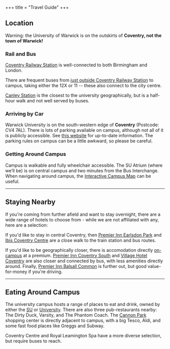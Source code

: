 +++
title = "Travel Guide"
+++

## Location

Warning: the University of Warwick is on the outskirts of **Coventry, not the town of Warwick!**

<div class="whats-on-wrapper">

<div class="content">

### Rail and Bus

[Coventry Railway Station](https://maps.app.goo.gl/ZVKQ3m2a81Uc7mq38) is well-connected to both Birmingham and London. 

There are frequent buses from [just outside Coventry Railway Station](https://goo.gl/maps/YAqPpQXVXqzpKPz76) to campus, taking either the 12X or 11 -- these also connect to the city centre.

[Canley Station](https://maps.app.goo.gl/7eR142uVegZR7f6x8) is the closest to the university geographically, but is a half-hour walk and not well served by buses.

</div>

<div class="content">

### Arriving by Car

Warwick University is on the south-western edge of **Coventry** (Postcode: CV4 7AL). There is lots of parking available on campus, although not all of it is publicly accessible. See [this website](https://warwick.ac.uk/services/carparks/) for up-to-date information. The parking rules on campus can be a little awkward, so please be careful.

### Getting Around Campus

Campus is walkable and fully wheelchair accessible. The SU Atrium (where we’ll be) is on central campus and two minutes from the Bus Interchange. When navigating around campus, the [Interactive Campus Map](https://campus.warwick.ac.uk/search/623c8897421e6f5928c0d2e2) can be useful.

</div>
</div>

<hr>

## Staying Nearby

<div class="whats-on-wrapper">
<div class="content">

If you're coming from further afield and want to stay overnight, there are a wide range of hotels to choose from - while we are not affiliated with any, here are a selection:

If you'd like to stay in central Coventry, then [Premier Inn Earlsdon Park](https://www.premierinn.com/gb/en/hotels/england/west-midlands/coventry/coventry-city-centre-earlsdon-park.html) and [Ibis Coventry Centre](https://all.accor.com/hotel/2793/index.en.shtml) are a close walk to the train station and bus routes.

If you'd like to be geographically closer, there is accomodation directly [on-campus](https://warwick.ac.uk/services/conferences/bed-and-breakfast/) at a premium. [Premier Inn Coventry South](https://www.premierinn.com/gb/en/hotels/england/west-midlands/coventry/coventry-south-a45.html) and [Village Hotel Coventry](https://www.village-hotels.co.uk/coventry) are also closer and connected by bus, with less amenities directly around. Finally, [Premier Inn Balsall Common](https://www.premierinn.com/gb/en/hotels/england/west-midlands/balsall-common/balsall-common-near-nec.html) is further out, but good value-for-money if you're driving.

</div>
</div>

<hr>

## Eating Around Campus

<div class="whats-on-wrapper">
<div class="content">

The university campus hosts a range of places to eat and drink, owned by either the [SU](https://www.warwicksu.com/venues-events/eating-drinking/) or [University](https://warwick.ac.uk/services/retail/openingtimes/). There are also three pub-restaurants nearby: The Dirty Duck, Varsity, and The Phantom Coach. The [Cannon Park](https://www.cannonparkshopping.co.uk/) shopping center is directly adjacent to campus, with a big Tesco, Aldi, and some fast food places like Greggs and Subway.

Coventry Centre and Royal Leamington Spa have a more diverse selection, but require buses to reach.

</div>

</div>
